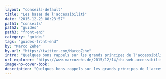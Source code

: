 ```yaml
---
layout: "conseils-default"
title: "Les bases de l'accessibilité"
date: "2015-12-20 00:23:57"
path1: "conseils"
path2: "guides"
path3: "front-end"
category: "guides"
tags: "guides-front-end"
by: "Marco Zehe"
by-url: "https://twitter.com/MarcoZehe"
intro: "Quelques bons rappels sur les grands principes de l'accessibilité d'une page sur le Web. Une lecture à compléter avec [40 points à checker pour atteindre le nirvāṇa de l’accessibilité Web](http://www.magazineduwebdesign.com/accessibilite-web-ckecklist/)."
url-explorer: "https://www.marcozehe.de/2015/12/14/the-web-accessibility-basics/?ref=magazineduwebdesign"
image-no-cover-book:
description: "Quelques bons rappels sur les grands principes de l'accessibilité d'une page sur le Web."
---
```

